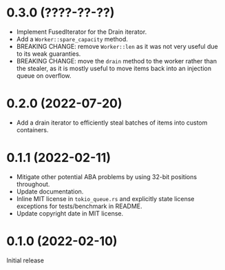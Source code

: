 # 0.3.0 (????-??-??)

- Implement FusedIterator for the Drain iterator.
- Add a `Worker::spare_capacity` method.
- BREAKING CHANGE: remove `Worker::len` as it was not very useful due to its
  weak guaranties.
- BREAKING CHANGE: move the `drain` method to the worker rather than the
  stealer, as it is mostly useful to move items back into an injection queue on
  overflow.

# 0.2.0 (2022-07-20)

- Add a drain iterator to efficiently steal batches of items into custom
  containers.

# 0.1.1 (2022-02-11)

- Mitigate other potential ABA problems by using 32-bit positions throughout.
- Update documentation.
- Inline MIT license in `tokio_queue.rs` and explicitly state license exceptions
  for tests/benchmark in README.
- Update copyright date in MIT license.

# 0.1.0 (2022-02-10)

Initial release
